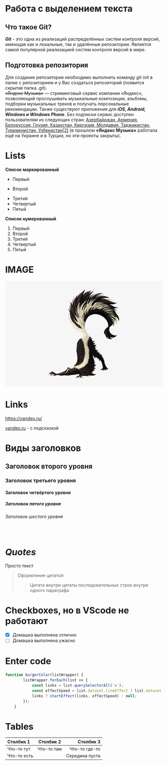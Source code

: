 # Работа с выделением текста

## Что такое Git?

***Git*** - это одна из реализаций распределённых систем контроля версий, имеющая как и локальные, так и удалённые репозитории. Является самой популярной реализацией систем контроля версий в мире.

Подготовка репозитория
-
Для создание репозитория необходимо выполнить команду _git init_ в папке с репозиторием и у Вас создаться репозиторий (появится скрытая папка .git).</br>
~~«Яндекс Музыка»~~ — стриминговый сервис компании «Яндекс», позволяющий прослушивать музыкальные композиции, альбомы, подборки музыкальных треков и получать персональные рекомендации. Также существуют приложения для ___iOS, Android, Windows и Windows Phone___. Без подписки сервис доступен пользователям из следующих стран: <u>Азербайджан, Армения, Белоруссия, Грузия, Казахстан, Киргизия, Молдавия, Таджикистан, Туркменистан, Узбекистан[2]</u> (в прошлом **«Яндекс Музыка»** работала ещё на Украине и в Турции, но эти проекты закрыты).

Lists
=
**Список маркированный**
+ Первый
- Второй
* Третий
* Четвертый
* Пятый

**Список нумерованный**
1. Первый
2. Второй
33. Третий
4. Четвертый
5. Пятый

# IMAGE

![It's a skunk and it's amasing](/51-511364_item-skunk-skunk-png.jpg "skunk")

Links
=
<https://yandex.ru/>

[yandex.ru](https://yandex.ru/ "Всплывающая подсказка") - c подсказкой

Виды заголовков
=
Заголовок второго уровня
-
### Заголовок третьего уровня

#### Заголовок четвёртого уровня
##### Заголовок пятого уровня 
###### Заголовок шестого уровня
</br>

***Quotes***
===
Просто текст
> Оформление цитатой
>> Цитата внутри цитаты
последовательных строк
внутри одного параграфа

Сheckboxes, но в VScode не работают
=
- [x] Домашка выполнена отлично
- [ ] Домашка выполнена ужасно

# Enter code
```js
function burgerColor(listWrapper) {
		listWrapper.forEach(list => {
			const links = list.querySelectorAll('a');
			const effectSpeed = list.dataset.lineEffect ? list.dataset.lineEffect : 0.4;
			links ? startEffect(links, effectSpeed) : null;
		});
	}
```
# Tables
|Столбик 1|Столбик 2|Столбик 3|
|:-|:-:|-:|
|Что-то тут|Что-то там|Что-то где-то|
|Что-то есть| |Середина пуста|